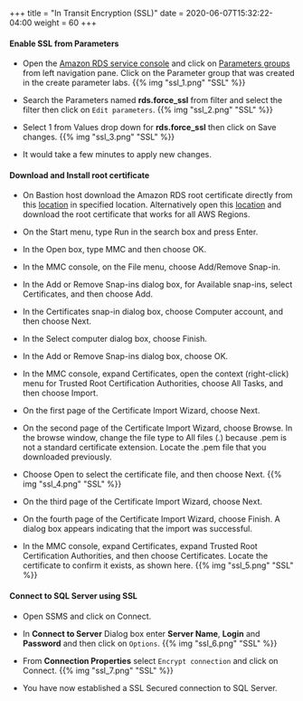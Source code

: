 +++
title = "In Transit Encryption (SSL)"
date = 2020-06-07T15:32:22-04:00
weight = 60
+++

#### **Enable SSL from Parameters**

* Open the [Amazon RDS  service console](https://console.aws.amazon.com/rds/home?region=us-east-1) and click on [Parameters groups](https://console.aws.amazon.com/rds/home?region=us-east-1#option-groups-list:) from left navigation pane. Click on the Parameter group that was created in the create parameter labs.
{{% img "ssl_1.png" "SSL" %}}

* Search the Parameters named **rds.force_ssl** from filter and select the filter then click on `Edit parameters`. 
{{% img "ssl_2.png" "SSL" %}}

* Select 1 from Values drop down for **rds.force_ssl** then click on Save changes.
{{% img "ssl_3.png" "SSL" %}}

* It would take a few minutes to apply new changes.

#### **Download and Install root certificate**

* On Bastion host download the Amazon RDS root certificate directly from this [location](https://s3.amazonaws.com/rds-downloads/rds-ca-2019-root.pem) in specified location. Alternatively open this [location](https://docs.aws.amazon.com/AmazonRDS/latest/UserGuide/UsingWithRDS.SSL.html) and download the root certificate that works for all AWS Regions.

* On the Start menu, type Run in the search box and press Enter.

* In the Open box, type MMC and then choose OK.

* In the MMC console, on the File menu, choose Add/Remove Snap-in.

* In the Add or Remove Snap-ins dialog box, for Available snap-ins, select Certificates, and then choose Add.

* In the Certificates snap-in dialog box, choose Computer account, and then choose Next.

* In the Select computer dialog box, choose Finish.

* In the Add or Remove Snap-ins dialog box, choose OK.

* In the MMC console, expand Certificates, open the context (right-click) menu for Trusted Root Certification Authorities, choose All Tasks, and then choose Import.

* On the first page of the Certificate Import Wizard, choose Next.

* On the second page of the Certificate Import Wizard, choose Browse. In the browse window, change the file type to All files (*.*) because .pem is not a standard certificate extension. Locate the .pem file that you downloaded previously.

* Choose Open to select the certificate file, and then choose Next.
{{% img "ssl_4.png" "SSL" %}}

* On the third page of the Certificate Import Wizard, choose Next.

* On the fourth page of the Certificate Import Wizard, choose Finish. A dialog box appears indicating that the import was successful.

* In the MMC console, expand Certificates, expand Trusted Root Certification Authorities, and then choose Certificates. Locate the certificate to confirm it exists, as shown here. 
{{% img "ssl_5.png" "SSL" %}}

#### **Connect to SQL Server using SSL**

* Open SSMS and click on Connect.

* In **Connect to Server** Dialog box enter **Server Name**, **Login** and **Password** and then click on `Options`.
{{% img "ssl_6.png" "SSL" %}}

* From **Connection Properties** select `Encrypt connection` and click on Connect.
{{% img "ssl_7.png" "SSL" %}}

* You have now established a SSL Secured connection to SQL Server.